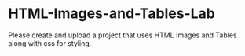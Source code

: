# HTML-Images-and-Tables-Lab
Please create and upload a project that uses HTML Images and Tables along with css for styling.
